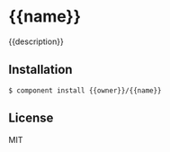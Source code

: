 
# {{name}}

  {{description}}

## Installation

    $ component install {{owner}}/{{name}}

## License

  MIT